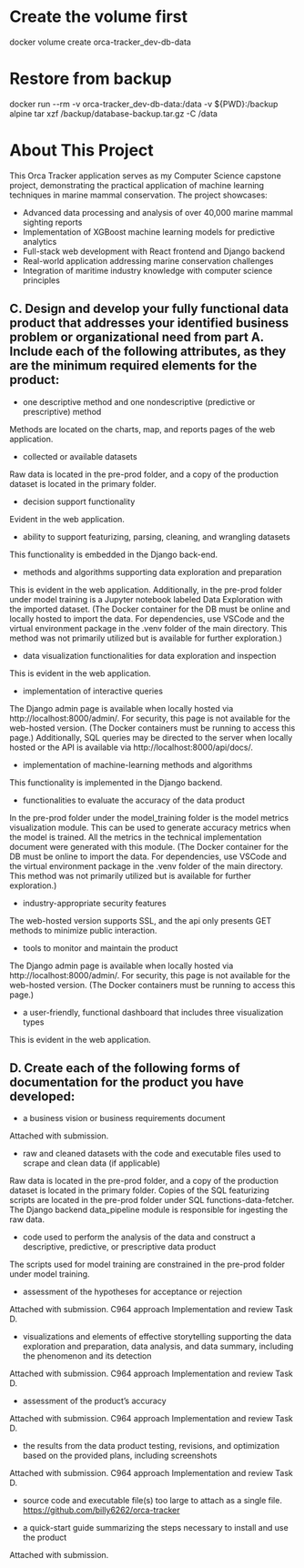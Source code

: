# Create the volume first
docker volume create orca-tracker_dev-db-data

# Restore from backup
docker run --rm -v orca-tracker_dev-db-data:/data -v ${PWD}:/backup alpine tar xzf /backup/database-backup.tar.gz -C /data

# About This Project

This Orca Tracker application serves as my Computer Science capstone project, demonstrating the practical application of machine learning techniques in marine mammal conservation. The project showcases:

- Advanced data processing and analysis of over 40,000 marine mammal sighting reports
- Implementation of XGBoost machine learning models for predictive analytics
- Full-stack web development with React frontend and Django backend
- Real-world application addressing marine conservation challenges
- Integration of maritime industry knowledge with computer science principles

## C. Design and develop your fully functional data product that addresses your identified business problem or organizational need from part A. Include each of the following attributes, as they are the minimum required elements for the product:

- one descriptive method and one nondescriptive (predictive or prescriptive) method

Methods are located on the charts, map, and reports pages of the web application.

- collected or available datasets

Raw data is located in the pre-prod folder, and a copy of the production dataset is located in the primary folder.

- decision support functionality

Evident in the web application.

- ability to support featurizing, parsing, cleaning, and wrangling datasets

This functionality is embedded in the Django back-end.

- methods and algorithms supporting data exploration and preparation

This is evident in the web application. Additionally, in the pre-prod folder under model training is a Jupyter notebook labeled Data Exploration with the imported dataset. (The Docker container for the DB must be online and locally hosted to import the data. For dependencies, use VSCode and the virtual environment package in the .venv folder of the main directory. This method was not primarily utilized but is available for further exploration.)

- data visualization functionalities for data exploration and inspection

This is evident in the web application.

- implementation of interactive queries

The Django admin page is available when locally hosted via http://localhost:8000/admin/. For security, this page is not available for the web-hosted version. (The Docker containers must be running to access this page.)
Additionally, SQL queries may be directed to the server when locally hosted or the API is available via http://localhost:8000/api/docs/.

- implementation of machine-learning methods and algorithms

This functionality is implemented in the Django backend.

- functionalities to evaluate the accuracy of the data product

In the pre-prod folder under the model_training folder is the model metrics visualization module. This can be used to generate accuracy metrics when the model is trained. All the metrics in the technical implementation document were generated with this module. (The Docker container for the DB must be online to import the data. For dependencies, use VSCode and the virtual environment package in the .venv folder of the main directory. This method was not primarily utilized but is available for further exploration.)

- industry-appropriate security features

The web-hosted version supports SSL, and the api only presents GET methods to minimize public interaction.

- tools to monitor and maintain the product

The Django admin page is available when locally hosted via http://localhost:8000/admin/. For security, this page is not available for the web-hosted version. (The Docker containers must be running to access this page.)

- a user-friendly, functional dashboard that includes three visualization types

This is evident in the web application.

## D. Create each of the following forms of documentation for the product you have developed:

- a business vision or business requirements document

Attached with submission.

- raw and cleaned datasets with the code and executable files used to scrape and clean data (if applicable)

Raw data is located in the pre-prod folder, and a copy of the production dataset is located in the primary folder. Copies of the SQL featurizing scripts are located in the pre-prod folder under SQL functions-data-fetcher. The Django backend data_pipeline module is responsible for ingesting the raw data.

- code used to perform the analysis of the data and construct a descriptive, predictive, or prescriptive data product

The scripts used for model training are constrained in the pre-prod folder under model training.

- assessment of the hypotheses for acceptance or rejection

Attached with submission. C964 approach Implementation and review Task D.

- visualizations and elements of effective storytelling supporting the data exploration and preparation, data analysis, and data summary, including the phenomenon and its detection

Attached with submission. C964 approach Implementation and review Task D.

- assessment of the product’s accuracy

Attached with submission. C964 approach Implementation and review Task D.

- the results from the data product testing, revisions, and optimization based on the provided plans, including screenshots

Attached with submission. C964 approach Implementation and review Task D.

- source code and executable file(s)
  too large to attach as a single file.
  https://github.com/billy6262/orca-tracker

- a quick-start guide summarizing the steps necessary to install and use the product

Attached with submission.
